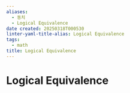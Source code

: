 ```yaml
---
aliases:
  - 동치
  - Logical Equivalence
date created: 20250318T000530
linter-yaml-title-alias: Logical Equivalence
tags:
  - math
title: Logical Equivalence
---
```


# Logical Equivalence
